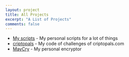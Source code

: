 ```yaml
---
layout: project
title: All Projects
excerpt: "A List of Projects"
comments: false
---
```

- [My scripts] - My personal scripts for a lot of things
- [criptopals] - My code of challenges of criptopals.com
- [MayCry] - My personal encryptor



[My scripts]: <https://github.com/pemaj/scripts>
[criptopals]: <https://github.com/pemaj/criptopals>
[MayCry]: <https://github.com/pemaj/MayCry>
